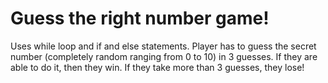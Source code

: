 # Guess the right number game!
Uses while loop and if and else statements.
Player has to guess the secret number (completely random ranging from 0 to 10) in 3 guesses. If they are able to do it, then they win. 
If they take more than 3 guesses, they lose!
